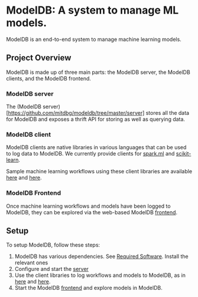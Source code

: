 # ModelDB: A system to manage ML models.

ModelDB is an end-to-end system to manage machine learning models.

## Project Overview

ModelDB is made up of three main parts: the ModelDB server, the ModelDB clients, and the ModelDB frontend. 

### ModelDB server 
The (ModelDB server)[https://github.com/mitdbg/modeldb/tree/master/server] stores all the data for ModelDB and exposes a thrift API for storing as well as querying data.

### ModelDB client
ModelDB clients are native libraries in various languages that can be used to log data to ModelDB. We currently provide clients for [spark.ml](https://github.com/mitdbg/modeldb/tree/master/client/scala/libs/spark.ml) and [scikit-learn](https://github.com/mitdbg/modeldb/tree/master/client/python).

Sample machine learning workflows using these client libraries are available [here](https://github.com/mitdbg/modeldb/tree/master/client/scala/libs/spark.ml/src/main/scala-2.11/edu/mit/csail/db/ml/modeldb/sample) and [here](https://github.com/mitdbg/modeldb/tree/master/client/python/samples).

### ModelDB Frontend

Once machine learning workflows and models have been logged to ModelDB, they can be explored via the web-based ModelDB [frontend](https://github.com/mitdbg/modeldb/tree/master/frontend).

## Setup

To setup ModelDB, follow these steps:

1. ModelDB has various dependencies. See [Required Software](docs/RequiredSoftware.md). Install the relevant ones
2. Configure and start the [server](https://github.com/mitdbg/modeldb/tree/master/server)
3. Use the client libraries to log workflows and models to ModelDB, as in [here](https://github.com/mitdbg/modeldb/tree/master/client/scala/libs/spark.ml/src/main/scala-2.11/edu/mit/csail/db/ml/modeldb/sample) and [here](https://github.com/mitdbg/modeldb/tree/master/client/python/samples).
4. Start the ModelDB [frontend](https://github.com/mitdbg/modeldb/tree/master/frontend) and explore models in ModelDB.
